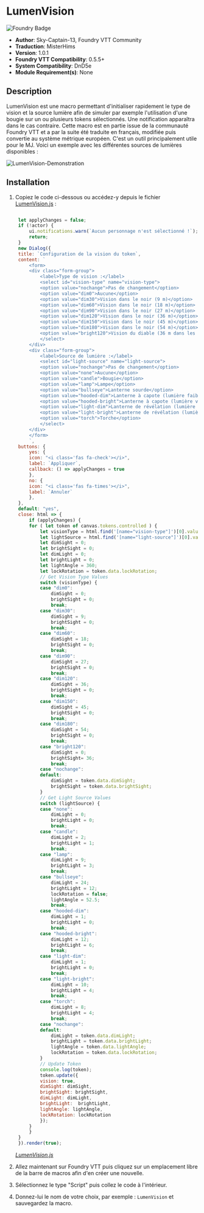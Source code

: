 # LumenVision

![Foundry Badge](https://img.shields.io/badge/Foundry-v0.5.5-informational)

* **Author**: Sky-Captain-13, Foundry VTT Community
* **Traduction**: MisterHims
* **Version**: 1.0.1
* **Foundry VTT Compatibility**: 0.5.5+
* **System Compatibility**: DnD5e
* **Module Requirement(s)**: None

## Description

LumenVision est une macro permettant d'initialiser rapidement le type de vision et la source lumière afin de simuler par exemple l'utilisation d'une bougie sur un ou plusieurs tokens sélectionnés. Une notification apparaîtra dans le cas contraire. Cette macro est en partie issue de la communauté Foundry VTT et a par la suite été traduite en français, modifiée puis convertie au système métrique européen. C'est un outil principalement utile pour le MJ. Voici un exemple avec les différentes sources de lumières disponibles :

![LumenVision-Demonstration](https://github.com/MisterHims/FoundryVTT/blob/master/ScriptMacros/LumenVision/FR/images/dem_01.gif)

## Installation

1. Copiez le code ci-dessous ou accédez-y depuis le fichier [LumenVision.js](https://github.com/MisterHims/FoundryVTT/blob/master/ScriptMacros/LumenVision/FR/LumenVision.js) :

   ```javascript

    let applyChanges = false;
    if (!actor) {
        ui.notifications.warn(`Aucun personnage n'est sélectionné !`);
        return;
    }
    new Dialog({
    title: `Configuration de la vision du token`,
    content: `
        <form>
        <div class="form-group">
            <label>Type de vision :</label>
            <select id="vision-type" name="vision-type">
            <option value="nochange">Pas de changement</option>
            <option value="dim0">Aucune</option>
            <option value="dim30">Vision dans le noir (9 m)</option>
            <option value="dim60">Vision dans le noir (18 m)</option>
            <option value="dim90">Vision dans le noir (27 m)</option>
            <option value="dim120">Vision dans le noir (36 m)</option>
            <option value="dim150">Vision dans le noir (45 m)</option>
            <option value="dim180">Vision dans le noir (54 m)</option>
            <option value="bright120">Vision du diable (36 m dans les ténèbres)</option>
            </select>
        </div>
        <div class="form-group">
            <label>Source de lumière :</label>
            <select id="light-source" name="light-source">
            <option value="nochange">Pas de changement</option>
            <option value="none">Aucune</option>
            <option value="candle">Bougie</option>
            <option value="lamp">Lampe</option>
            <option value="bullseye">Lanterne sourde</option>
            <option value="hooded-dim">Lanterne à capote (lumière faible)</option>
            <option value="hooded-bright">Lanterne à capote (lumière vive)</option>
            <option value="light-dim">Lanterne de révélation (lumière faible)</option>
            <option value="light-bright">Lanterne de révélation (lumière vive)</option>
            <option value="torch">Torche</option>
            </select>
        </div>
        </form>
        `,
    buttons: {
        yes: {
        icon: "<i class='fas fa-check'></i>",
        label: `Appliquer`,
        callback: () => applyChanges = true
        },
        no: {
        icon: "<i class='fas fa-times'></i>",
        label: `Annuler`
        },
    },
    default: "yes",
    close: html => {
        if (applyChanges) {
        for ( let token of canvas.tokens.controlled ) {
            let visionType = html.find('[name="vision-type"]')[0].value || "none";
            let lightSource = html.find('[name="light-source"]')[0].value || "none";
            let dimSight = 0;
            let brightSight = 0;
            let dimLight = 0;
            let brightLight = 0;
            let lightAngle = 360;
            let lockRotation = token.data.lockRotation;
            // Get Vision Type Values
            switch (visionType) {
            case "dim0":
                dimSight = 0;
                brightSight = 0;
                break;
            case "dim30":
                dimSight = 9;
                brightSight = 0;
                break;
            case "dim60":
                dimSight = 18;
                brightSight = 0;
                break;
            case "dim90":
                dimSight = 27;
                brightSight = 0;
                break;
            case "dim120":
                dimSight = 36;
                brightSight = 0;
                break;
            case "dim150":
                dimSight = 45;
                brightSight = 0;
                break;
            case "dim180":
                dimSight = 54;
                brightSight = 0;
                break;
            case "bright120":
                dimSight = 0;
                brightSight= 36;
                break;
            case "nochange":
            default:
                dimSight = token.data.dimSight;
                brightSight = token.data.brightSight;
            }
            // Get Light Source Values
            switch (lightSource) {
            case "none":
                dimLight = 0;
                brightLight = 0;
                break;
            case "candle":
                dimLight = 2;
                brightLight = 1;
                break;
            case "lamp":
                dimLight = 9;
                brightLight = 3;
                break;
            case "bullseye":
                dimLight = 24;
                brightLight = 12;
                lockRotation = false;
                lightAngle = 52.5;
                break;
            case "hooded-dim":
                dimLight = 1;
                brightLight = 0;
                break;
            case "hooded-bright":
                dimLight = 12;
                brightLight = 6;
                break;
            case "light-dim":
                dimLight = 1;
                brightLight = 0;
                break;
            case "light-bright":
                dimLight = 10;
                brightLight = 4;
                break;
            case "torch":
                dimLight = 8;
                brightLight = 4;
                break;
            case "nochange":
            default:
                dimLight = token.data.dimLight;
                brightLight = token.data.brightLight;
                lightAngle = token.data.lightAngle;
                lockRotation = token.data.lockRotation;
            }
            // Update Token
            console.log(token);
            token.update({
            vision: true,
            dimSight: dimSight,
            brightSight: brightSight,
            dimLight: dimLight,
            brightLight:  brightLight,
            lightAngle: lightAngle,
            lockRotation: lockRotation
            });
        }
        }
    }
    }).render(true);

   ```

   *[LumenVision.js](https://github.com/MisterHims/FoundryVTT/blob/master/ScriptMacros/LumenVision/FR/LumenVision.js)*

2. Allez maintenant sur Foundry VTT puis cliquez sur un emplacement libre de la barre de macros afin d'en créer une nouvelle.

3. Sélectionnez le type "Script" puis collez le code à l'intérieur.

4. Donnez-lui le nom de votre choix, par exemple : ``` LumenVision ``` et sauvegardez la macro.

